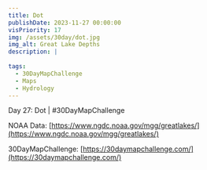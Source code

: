 ```yaml
---
title: Dot
publishDate: 2023-11-27 00:00:00
visPriority: 17
img: /assets/30day/dot.jpg
img_alt: Great Lake Depths
description: |
  
tags:
  - 30DayMapChallenge
  - Maps
  - Hydrology
---
```


Day 27: Dot | #30DayMapChallenge

NOAA Data:  [https://www.ngdc.noaa.gov/mgg/greatlakes/](https://www.ngdc.noaa.gov/mgg/greatlakes/)

30DayMapChallenge:  [https://30daymapchallenge.com/](https://30daymapchallenge.com/)